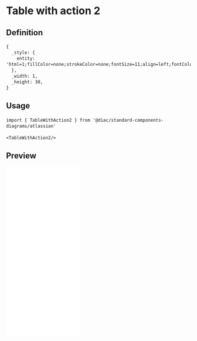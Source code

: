 # Table with action 2

## Definition

```
{
  _style: { 
    entity: 'html=1;fillColor=none;strokeColor=none;fontSize=11;align=left;fontColor=#596780;fontStyle=1;whiteSpace=wrap',
  },
  _width: 1,
  _height: 30,
}
```

## Usage

```
import { TableWithAction2 } from '@diac/standard-components-diagrams/atlassian'

<TableWithAction2/>
```

## Preview

<img src="./table-with-action-2.png" width="200"/>
